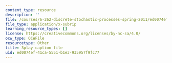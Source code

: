 ```yaml
---
content_type: resource
description: ''
file: /courses/6-262-discrete-stochastic-processes-spring-2011/ed0074ef41ca5551b1e3935957f9fc77_uHMVJJHsym4.vtt
file_type: application/x-subrip
learning_resource_types: []
license: https://creativecommons.org/licenses/by-nc-sa/4.0/
ocw_type: OCWFile
resourcetype: Other
title: 3play caption file
uid: ed0074ef-41ca-5551-b1e3-935957f9fc77
---
```

